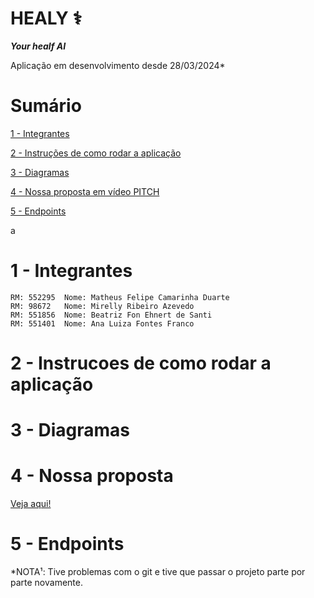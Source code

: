 # HEALY ⚕️
***Your healf AI***

Aplicação em desenvolvimento desde 28/03/2024*


# Sumário

[1 - Integrantes](#_Integrantes)

[2 - Instruções de como rodar a aplicação](#_Instruicoes)

[3 - Diagramas](#_Diagramas)

[4 - Nossa proposta em vídeo PITCH](#_Picth)

[5 - Endpoints](#_Endpoint)

a
<a id="_Integrantes"></a>

# 1 - Integrantes
    RM: 552295  Nome: Matheus Felipe Camarinha Duarte
    RM: 98672   Nome: Mirelly Ribeiro Azevedo
    RM: 551856  Nome: Beatriz Fon Ehnert de Santi
    RM: 551401  Nome: Ana Luiza Fontes Franco


<a id="_Instruicoes"></a>

# 2 - Instrucoes de como rodar a aplicação


<a id="_Diagramas"></a>

# 3 - Diagramas


<a id="_Picth"></a>

# 4 - Nossa proposta
[Veja aqui!](#https://www.youtube.com/)

<a id="_Endpoint"></a>

# 5 - Endpoints


*NOTA¹: Tive problemas com o git e tive que passar o projeto parte por parte novamente.
